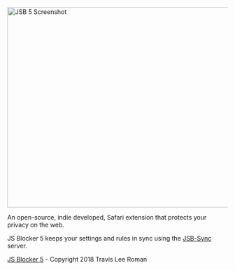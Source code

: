 <img src="https://hero.toggleable.com/JSB.png" width="549" height="458" title="JSB 5 Screenshot">

An open-source, indie developed, Safari extension that protects your privacy on the web.

JS Blocker 5 keeps your settings and rules in sync using the [JSB-Sync](https://github.com/infernoboy/jsb-sync) server.

[JS Blocker 5](http://jsblocker.toggleable.com) - Copyright 2018 Travis Lee Roman

